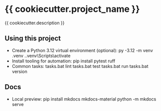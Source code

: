 # {{ cookiecutter.project_name }}

{{ cookiecutter.description }}

## Using this project
- Create a Python 3.12 virtual environment (optional):
  py -3.12 -m venv .venv
  .\.venv\Scripts\activate
- Install tooling for automation:
  pip install pytest ruff
- Common tasks:
  tasks.bat lint
  tasks.bat test
  tasks.bat run
  tasks.bat version

## Docs
- Local preview:
  pip install mkdocs mkdocs-material
  python -m mkdocs serve

